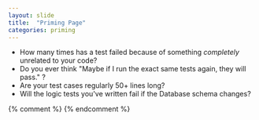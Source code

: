 ```yaml
---
layout: slide
title:  "Priming Page"
categories: priming
---
```


* How many times has a test failed because of something *completely* unrelated to your code?
* Do you ever think "Maybe if I run the exact same tests again, they will pass." ?
* Are your test cases regularly 50+ lines long?
* Will the logic tests you've written fail if the Database schema changes?

{% comment %}
{% endcomment %}
